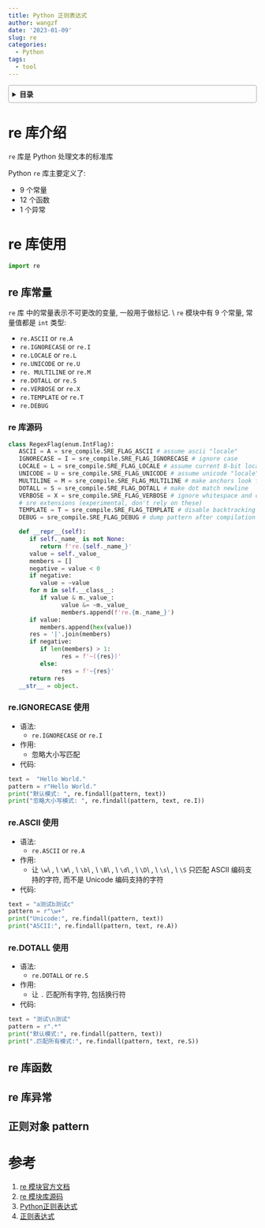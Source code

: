 ```yaml
---
title: Python 正则表达式
author: wangzf
date: '2023-01-09'
slug: re
categories:
  - Python
tags:
  - tool
---
```


<style>
details {
    border: 1px solid #aaa;
    border-radius: 4px;
    padding: .5em .5em 0;
}
summary {
    font-weight: bold;
    margin: -.5em -.5em 0;
    padding: .5em;
}
details[open] {
    padding: .5em;
}
details[open] summary {
    border-bottom: 1px solid #aaa;
    margin-bottom: .5em;
}
img {
    pointer-events: none;
}
</style>

<details><summary>目录</summary><p>

- [re 库介绍](#re-库介绍)
- [re 库使用](#re-库使用)
  - [re 库常量](#re-库常量)
    - [re 库源码](#re-库源码)
    - [re.IGNORECASE 使用](#reignorecase-使用)
    - [re.ASCII 使用](#reascii-使用)
    - [re.DOTALL 使用](#redotall-使用)
  - [re 库函数](#re-库函数)
  - [re 库异常](#re-库异常)
  - [正则对象 pattern](#正则对象-pattern)
- [参考](#参考)
</p></details><p></p>


# re 库介绍

`re` 库是 Python 处理文本的标准库

Python `re` 库主要定义了: 

- 9 个常量
- 12 个函数
- 1 个异常

# re 库使用

```python
import re
```

## re 库常量

`re` 库 中的常量表示不可更改的变量, 一般用于做标记. \ `re`
模块中有 9 个常量, 常量值都是 `int` 类型: 

- `re.ASCII` or `re.A`
- `re.IGNORECASE` or `re.I`
- `re.LOCALE` or `re.L`
- `re.UNICODE` or `re.U`
- `re. MULTILINE` or `re.M`
- `re.DOTALL` or `re.S`
- `re.VERBOSE` or `re.X`
- `re.TEMPLATE` or `re.T`
- `re.DEBUG`


### re 库源码 

```python
class RegexFlag(enum.IntFlag):
   ASCII = A = sre_compile.SRE_FLAG_ASCII # assume ascii "locale"
   IGNORECASE = I = sre_compile.SRE_FLAG_IGNORECASE # ignore case
   LOCALE = L = sre_compile.SRE_FLAG_LOCALE # assume current 8-bit locale
   UNICODE = U = sre_compile.SRE_FLAG_UNICODE # assume unicode "locale"
   MULTILINE = M = sre_compile.SRE_FLAG_MULTILINE # make anchors look for newline
   DOTALL = S = sre_compile.SRE_FLAG_DOTALL # make dot match newline
   VERBOSE = X = sre_compile.SRE_FLAG_VERBOSE # ignore whitespace and comments
   # sre extensions (experimental, don't rely on these)
   TEMPLATE = T = sre_compile.SRE_FLAG_TEMPLATE # disable backtracking
   DEBUG = sre_compile.SRE_FLAG_DEBUG # dump pattern after compilation

   def __repr__(self):
      if self._name_ is not None:
         return f're.{self._name_}'
      value = self._value_
      members = []
      negative = value < 0
      if negative:
         value = ~value
      for m in self.__class__:
         if value & m._value_:
               value &= ~m._value_
               members.append(f're.{m._name_}')
      if value:
         members.append(hex(value))
      res = '|'.join(members)
      if negative:
         if len(members) > 1:
               res = f'~({res})'
         else:
               res = f'~{res}'
      return res
   __str__ = object.
```

### re.IGNORECASE 使用

- 语法: 
   - `re.IGNORECASE` or `re.I`
- 作用: 
   - 忽略大小写匹配
- 代码: 

```python
text =  "Hello World."
pattern = r"Hello World."
print("默认模式: ", re.findall(pattern, text))
print("忽略大小写模式: ", re.findall(pattern, text, re.I))
```

### re.ASCII 使用

- 语法: 
   - `re.ASCII` or `re.A`
- 作用: 
   - 让 `\w`\ , \ `\W`\ , \ `\b`\ , \ `\B`\ , \ `\d`\ , \ `\D`\ , \ `\s`\ , \ `\S`
     只匹配 ASCII 编码支持的字符, 而不是 Unicode 编码支持的字符
- 代码: 

```python
text = "a测试b测试c"
pattern = r"\w+"
print("Unicode:", re.findall(pattern, text))
print("ASCII:", re.findall(pattern, text, re.A))
```

### re.DOTALL 使用

- 语法: 
   - `re.DOTALL` or `re.S`
- 作用: 
   - 让 `.` 匹配所有字符, 包括换行符
- 代码: 

```python
text = "测试\n测试"
pattern = r".*"
print("默认模式:", re.findall(pattern, text))
print(".匹配所有模式:", re.findall(pattern, text, re.S))
```

## re 库函数


## re 库异常


## 正则对象 pattern


# 参考

1. [re 模块官方文档](https://docs.python.org/zh-cn/3.8/library/re.html)
2. [re 模块库源码](https://github.com/python/cpython/blob/3.8/Lib/re.py)
3. [Python正则表达式](https://mp.weixin.qq.com/s/iZk1CX9VjCcHiXVOEwyWGg)
4. [正则表达式](https://mp.weixin.qq.com/s?__biz=MzI0OTc0MzAwNA==&mid=2247486276&idx=1&sn=ed050c9a691ffd828b86be9edfba73b4&chksm=e98d98b7defa11a1447aca8db5599100cbc8a19c1a8422dd6f84051df643eae1ce49510ef217&scene=21#wechat_redirect)